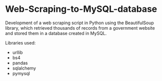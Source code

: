 # Web-Scraping-to-MySQL-database

Development of a web scraping script in Python using the BeautifulSoup library, which retrieved thousands of records from a government website and stored them in a database created in MySQL.

Libraries used: 
- urllib
- bs4
- pandas
- sqlalchemy
- pymysql
